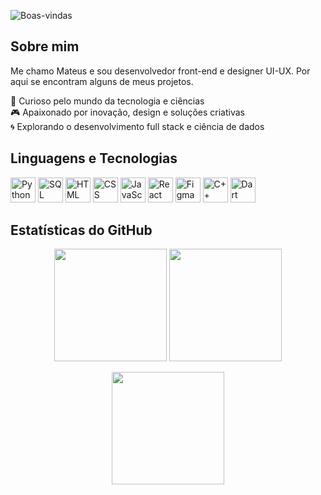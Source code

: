 ![Boas-vindas](https://user-images.githubusercontent.com/74038190/212750155-3ceddfbd-19d3-40a3-87af-8d329c8323c4.gif)

## Sobre mim
Me chamo Mateus e sou desenvolvedor front-end e designer UI-UX. Por aqui se encontram alguns de meus projetos.

👾 Curioso pelo mundo da tecnologia e ciências   
🎮 Apaixonado por inovação, design e soluções criativas  
🌀 Explorando o desenvolvimento full stack e ciência de dados  

## Linguagens e Tecnologias

<p align="left">
  <img src="https://cdn.jsdelivr.net/gh/devicons/devicon/icons/python/python-original.svg" alt="Python" width="40"/>
  <img src="https://cdn.jsdelivr.net/gh/devicons/devicon/icons/mysql/mysql-original.svg" alt="SQL" width="40"/>
  <img src="https://cdn.jsdelivr.net/gh/devicons/devicon/icons/html5/html5-original.svg" alt="HTML" width="40"/>
  <img src="https://cdn.jsdelivr.net/gh/devicons/devicon/icons/css3/css3-original.svg" alt="CSS" width="40"/>
  <img src="https://cdn.jsdelivr.net/gh/devicons/devicon/icons/javascript/javascript-original.svg" alt="JavaScript" width="40"/>
  <img src="https://cdn.jsdelivr.net/gh/devicons/devicon/icons/react/react-original.svg" alt="React" width="40"/>
  <img src="https://cdn.jsdelivr.net/gh/devicons/devicon/icons/figma/figma-original.svg" alt="Figma" width="40"/>
  <img src="https://cdn.jsdelivr.net/gh/devicons/devicon/icons/cplusplus/cplusplus-original.svg" alt="C++" width="40"/>
  <img src="https://cdn.jsdelivr.net/gh/devicons/devicon/icons/dart/dart-original.svg" alt="Dart" width="40"/>
</p>

## Estatísticas do GitHub

<p align="center">
  <img height="180em" src="https://github-readme-stats.vercel.app/api?username=mteuslima&show_icons=true&theme=tokyonight&count_private=true"/>
  <img height="180em" src="https://github-readme-stats.vercel.app/api/top-langs/?username=mteuslima&layout=compact&langs_count=7&theme=tokyonight"/>
</p>

<p align="center">
  <img height="180em" src="https://github-readme-streak-stats.herokuapp.com/?user=mteuslima&theme=tokyonight"/>
</p>
